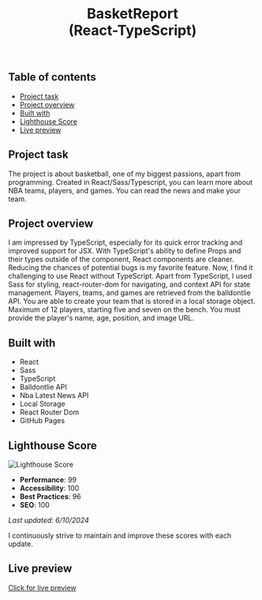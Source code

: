 <h1 align="center">
  BasketReport <br/> 
  (React-TypeScript)
</h1>
<br>

## Table of contents

- [Project task](#project-task)
- [Project overview](#project-overview)
- [Built with](#built-with)
- [Lighthouse Score](#lighthouse-score)
- [Live preview](#live-preview)

## Project task

The project is about basketball, one of my biggest passions, apart from programming. Created in React/Sass/Typescript, you can learn more about NBA teams, players, and games. You can read the news and make your team.

## Project overview

I am impressed by TypeScript, especially for its quick error tracking and improved support for JSX. With TypeScript's ability to define Props and their types outside of the component, React components are cleaner. Reducing the chances of potential bugs is my favorite feature. Now, I find it challenging to use React without TypeScript. Apart from TypeScript, I used Sass for styling, react-router-dom for navigating, and context API for state management. Players, teams, and games are retrieved from the balldontlie API. You are able to create your team that is stored in a local storage object. Maximum of 12 players, starting five and seven on the bench. You must provide the player's name, age, position, and image URL.

## Built with

- React
- Sass
- TypeScript
- Balldontlie API
- Nba Latest News API
- Local Storage
- React Router Dom
- GitHub Pages

## Lighthouse Score

![Lighthouse Score](https://github.com/JEKO10/BasketReport/assets/84730554/24707f28-2384-4640-9304-dbd5cd646837)

- **Performance**: 99
- **Accessibility**: 100
- **Best Practices**: 96
- **SEO**: 100

*Last updated: 6/10/2024*

I continuously strive to maintain and improve these scores with each update.

## Live preview

[Click for live preview](https://jeko10.github.io/BasketReport/)
